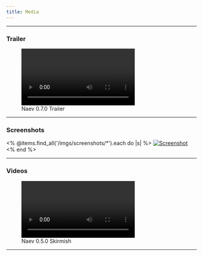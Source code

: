 ```yaml
---
title: Media
---
```


<hr/>

### Trailer

<figure class="figure embed-responsive">
 <div class="embed-responsive embed-responsive-16by9 figure-img">
  <video controls class="embed-responsive-item">
   <source src="<%= @items['/videos/0.7.0_trailer.webm'].path %>" type='video/webm;codecs="vp9, opus"'>
   <source src="<%= @items['/videos/0.7.0_trailer_vp8.webm'].path %>" type='video/webm;codecs="vp8, vorbis"'>
  </video>
 </div>
 <figcaption class="figure-caption">Naev 0.7.0 Trailer</figcaption>
</figure>

<hr/>

### Screenshots

<div class="foto-gallery">
<% @items.find_all('/imgs/screenshots/*').each do |s| %>
 <a class='use-fluidbox' href='<%= s.path %>'>
  <img class='img-fluid' alt='Screenshot' src='<%= s.path %>' />
 </a>
<% end %>
</div>

<hr/>

### Videos

<figure class="figure embed-responsive">
 <div class="embed-responsive embed-responsive-4by3 figure-img">
  <video controls class="embed-responsive-item">
   <source src="<%= @items['/videos/0.5.0_skirmish.webm'].path %>" type='video/webm;codecs="vp9, opus"'>
   <source src="<%= @items['/videos/0.5.0_skirmish_vp8.webm'].path %>" type='video/webm;codecs="vp8, vorbis"'>
  </video>
 </div>
 <figcaption class="figure-caption">Naev 0.5.0 Skirmish</figcaption>
</figure>

<hr/>

